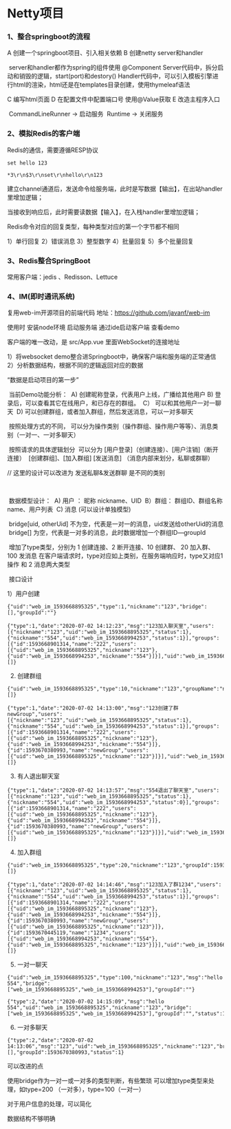 # Netty项目

### 1、整合springboot的流程

A  创建一个springboot项目、引入相关依赖
B  创建netty server和handler

​    server和handler都作为spring的组件使用   @Component
​    Server代码中，拆分启动和销毁的逻辑，start(port)和destory()
​    Handler代码中，可以引入模板引擎进行html的渲染，html还是在templates目录创建，使用thymeleaf语法

C  编写html页面
D  在配置文件中配置端口号  使用@Value获取 
E  改造主程序入口 

​    CommandLineRunner  ->  启动服务
​    Runtime ->  关闭服务    



### 2、模拟Redis的客户端

Redis的通信，需要遵循RESP协议

```
set hello 123

*3\r\n$3\r\nset\r\nhello\r\n123
```



建立channel通道后，发送命令给服务端，此时是写数据【输出】，在出站handler里增加逻辑；

当接收到响应后，此时需要读数据【输入】，在入栈handler里增加逻辑；



Redis命令对应的回复类型，每种类型对应的第一个字节都不相同

1）单行回复
2）错误消息
3）整型数字
4）批量回复
5）多个批量回复



### 3、Redis整合SpringBoot

常用客户端：jedis 、Redisson、Lettuce



### 4、IM(即时通讯系统)

复用web-im开源项目的前端代码 
地址：https://github.com/javanf/web-im

使用时  安装node环境  启动服务端
通过ide启动客户端   查看demo

客户端的唯一改动，是 src/App.vue  里面WebSocket的连接地址



1）将websocket demo整合进Springboot中，确保客户端和服务端的正常通信
2）分析数据结构，根据不同的逻辑返回对应的数据

   “数据是启动项目的第一步”

​    当前Demo功能分析：
​    A)   创建昵称登录，代表用户上线，广播给其他用户
​    B)   登录后，可以查看其它在线用户，和已存在的群组。
​    C） 可以和其他用户一对一聊天
​    D)   可以创建群组，或者加入群组，然后发送消息，可以一对多聊天

​    按照处理方式的不同，
​    可以分为操作类别（操作群组、操作用户等等）、消息类别（一对一、一对多聊天）

​    按照请求的具体逻辑划分
​    可以分为 [用户登录]（创建连接）、[用户注销]（断开连接）
​                    [创建群组]、[加入群组]
​                    [发送消息]   （消息内部来划分，私聊或群聊）

   //  这里的设计可以改进为   发送私聊&发送群聊   是不同的类别

​    

​    数据模型设计：
​    A)   用户 ：  昵称 nickname、UID 
​    B）群组：   群组ID、群组名称name、用户列表
​    C)   消息 (可以设计单独模型)

​            bridge[uid, otherUid]     不为空，代表是一对一的消息，uid发送给otherUid的消息
​            bridge[]  为空，代表是一对多的消息，此时数据增加一个群组ID—groupId

​     增加了type类型，分别为  1 创建连接、2 断开连接、10 创建群、 20 加入群、100 发消息
​     在客户端请求时，type对应如上类别，在服务端响应时，type又对应1 操作 和 2 消息两大类型

   

​    接口设计

   1）用户创建

```
{"uid":"web_im_1593668895325","type":1,"nickname":"123","bridge":[],"groupId":""}
```

```
{"type":1,"date":"2020-07-02 14:12:23","msg":"123加入聊天室","users":[{"nickname":"123","uid":"web_im_1593668895325","status":1},{"nickname":"554","uid":"web_im_1593668994253","status":1}],"groups":[{"id":1593668901314,"name":"222","users":[{"uid":"web_im_1593668895325","nickname":"123"},{"uid":"web_im_1593668994253","nickname":"554"}]}],"uid":"web_im_1593668895325","nickname":"123","bridge":[]}
```

2)   创建群组

```
{"uid":"web_im_1593668895325","type":10,"nickname":"123","groupName":"newGroup","bridge":[]}
```

```
{"type":1,"date":"2020-07-02 14:13:00","msg":"123创建了群newGroup","users":[{"nickname":"123","uid":"web_im_1593668895325","status":1},{"nickname":"554","uid":"web_im_1593668994253","status":1}],"groups":[{"id":1593668901314,"name":"222","users":[{"uid":"web_im_1593668895325","nickname":"123"},{"uid":"web_im_1593668994253","nickname":"554"}]},{"id":1593670380993,"name":"newGroup","users":[{"uid":"web_im_1593668895325","nickname":"123"}]}],"uid":"web_im_1593668895325","nickname":"123","bridge":[]}
```

3)  有人退出聊天室

```
{"type":1,"date":"2020-07-02 14:13:57","msg":"554退出了聊天室","users":[{"nickname":"123","uid":"web_im_1593668895325","status":1},{"nickname":"554","uid":"web_im_1593668994253","status":0}],"groups":[{"id":1593668901314,"name":"222","users":[{"uid":"web_im_1593668895325","nickname":"123"},{"uid":"web_im_1593668994253","nickname":"554"}]},{"id":1593670380993,"name":"newGroup","users":[{"uid":"web_im_1593668895325","nickname":"123"}]}],"uid":"web_im_1593668994253","nickname":"554","bridge":[]}
```

4)  加入群组

```
{"uid":"web_im_1593668895325","type":20,"nickname":"123","groupId":1593670445119,"groupName":"1234","bridge":[]}
```

```
{"type":1,"date":"2020-07-02 14:14:46","msg":"123加入了群1234","users":[{"nickname":"123","uid":"web_im_1593668895325","status":1},{"nickname":"554","uid":"web_im_1593668994253","status":1}],"groups":[{"id":1593668901314,"name":"222","users":[{"uid":"web_im_1593668895325","nickname":"123"},{"uid":"web_im_1593668994253","nickname":"554"}]},{"id":1593670380993,"name":"newGroup","users":[{"uid":"web_im_1593668895325","nickname":"123"}]},{"id":1593670445119,"name":"1234","users":[{"uid":"web_im_1593668994253","nickname":"554"},{"uid":"web_im_1593668895325","nickname":"123"}]}],"uid":"web_im_1593668895325","nickname":"123","bridge":[]}
```

5)  一对一聊天

```
{"uid":"web_im_1593668895325","type":100,"nickname":"123","msg":"hello 554","bridge":["web_im_1593668895325","web_im_1593668994253"],"groupId":""}
```

```
{"type":2,"date":"2020-07-02 14:15:09","msg":"hello 554","uid":"web_im_1593668895325","nickname":"123","bridge":["web_im_1593668895325","web_im_1593668994253"],"groupId":"","status":1}
```

6)   一对多聊天

```
{"type":2,"date":"2020-07-02 14:13:06","msg":"123","uid":"web_im_1593668895325","nickname":"123","bridge":[],"groupId":1593670380993,"status":1}
```



可以改进的点

使用bridge作为一对一或一对多的类型判断，有些繁琐  可以增加type类型来处理，如type=200 （一对多），type=100（一对一）

对于用户信息的处理，可以简化

数据结构不够明确

